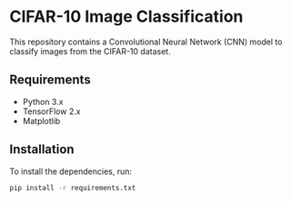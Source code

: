 # CIFAR-10 Image Classification

This repository contains a Convolutional Neural Network (CNN) model to classify images from the CIFAR-10 dataset.

## Requirements

- Python 3.x
- TensorFlow 2.x
- Matplotlib

## Installation

To install the dependencies, run:
```bash
pip install -r requirements.txt
